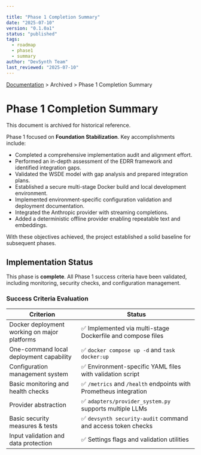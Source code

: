 ```yaml
---

title: "Phase 1 Completion Summary"
date: "2025-07-10"
version: "0.1.0a1"
status: "published"
tags:
  - roadmap
  - phase1
  - summary
author: "DevSynth Team"
last_reviewed: "2025-07-10"
---
```

<div class="breadcrumbs">
<a href="../index.md">Documentation</a> &gt; Archived &gt; Phase 1 Completion Summary
</div>

# Phase 1 Completion Summary
This document is archived for historical reference.

Phase 1 focused on **Foundation Stabilization**. Key accomplishments include:

- Completed a comprehensive implementation audit and alignment effort.
- Performed an in-depth assessment of the EDRR framework and identified integration gaps.
- Validated the WSDE model with gap analysis and prepared integration plans.
- Established a secure multi-stage Docker build and local development environment.
- Implemented environment-specific configuration validation and deployment documentation.
- Integrated the Anthropic provider with streaming completions.
- Added a deterministic offline provider enabling repeatable text and embeddings.

With these objectives achieved, the project established a solid baseline for subsequent phases.
## Implementation Status

This phase is **complete**. All Phase 1 success criteria have been validated, including monitoring, security checks, and configuration management.

### Success Criteria Evaluation

| Criterion | Status |
|-----------|--------|
| Docker deployment working on major platforms | ✅ Implemented via multi-stage Dockerfile and compose files |
| One-command local deployment capability | ✅ `docker compose up -d` and `task docker:up` |
| Configuration management system | ✅ Environment-specific YAML files with validation script |
| Basic monitoring and health checks | ✅ `/metrics` and `/health` endpoints with Prometheus integration |
| Provider abstraction | ✅ `adapters/provider_system.py` supports multiple LLMs |
| Basic security measures & tests | ✅ `devsynth security-audit` command and access token checks |
| Input validation and data protection | ✅ Settings flags and validation utilities |
